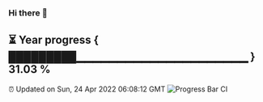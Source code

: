 ### Hi there 👋
⏳ Year progress { █████████▁▁▁▁▁▁▁▁▁▁▁▁▁▁▁▁▁▁▁▁▁ } 31.03 %
---
⏰ Updated on Sun, 24 Apr 2022 06:08:12 GMT
![Progress Bar CI](https://github.com/Moyi321/Moyi321/workflows/Progress%20Bar%20CI/badge.svg)
